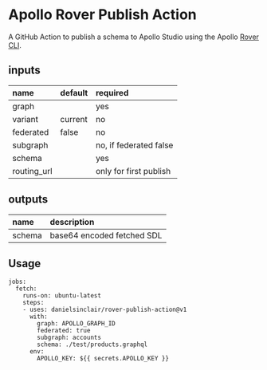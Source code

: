 # Apollo Rover Publish Action

A GitHub Action to publish a schema to Apollo Studio using the Apollo [Rover CLI](https://www.apollographql.com/docs/rover/).

## inputs
| name        | default | required               |
| :---------- | :------ | :--------------------- |
| graph       |         | yes                    |
| variant     | current | no                     |
| federated   | false   | no                     |
| subgraph    |         | no, if federated false |
| schema      |         | yes                    |
| routing_url |         | only for first publish |

## outputs
| name   | description                |
| :----- | :------------------------- |
| schema | base64 encoded fetched SDL |

## Usage
```
jobs:
  fetch:
    runs-on: ubuntu-latest
    steps:
    - uses: danielsinclair/rover-publish-action@v1
      with:
        graph: APOLLO_GRAPH_ID
        federated: true
        subgraph: accounts
        schema: ./test/products.graphql
      env:
        APOLLO_KEY: ${{ secrets.APOLLO_KEY }}
```